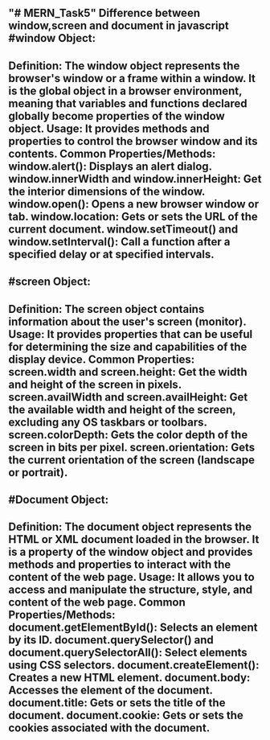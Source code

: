 "# MERN_Task5" 
Difference between window,screen and document in javascript
#window Object:
--------------
Definition: The window object represents the browser's window or a frame within a window. It is the global object in a browser environment, meaning that variables and functions declared globally become properties of the window object.
Usage: It provides methods and properties to control the browser window and its contents.
Common Properties/Methods:
window.alert(): Displays an alert dialog.
window.innerWidth and window.innerHeight: Get the interior dimensions of the window.
window.open(): Opens a new browser window or tab.
window.location: Gets or sets the URL of the current document.
window.setTimeout() and window.setInterval(): Call a function after a specified delay or at specified intervals.
------------------------------------------------------------------------------------------------------------------------
#screen Object:
--------------
Definition: The screen object contains information about the user's screen (monitor).
Usage: It provides properties that can be useful for determining the size and capabilities of the display device.
Common Properties:
screen.width and screen.height: Get the width and height of the screen in pixels.
screen.availWidth and screen.availHeight: Get the available width and height of the screen, excluding any OS taskbars or toolbars.
screen.colorDepth: Gets the color depth of the screen in bits per pixel.
screen.orientation: Gets the current orientation of the screen (landscape or portrait).
-------------------------------------------------------------------------------------------------------------------------
#Document Object:
----------------
Definition: The document object represents the HTML or XML document loaded in the browser. It is a property of the window object and provides methods and properties to interact with the content of the web page.
Usage: It allows you to access and manipulate the structure, style, and content of the web page.
Common Properties/Methods:
document.getElementById(): Selects an element by its ID.
document.querySelector() and document.querySelectorAll(): Select elements using CSS selectors.
document.createElement(): Creates a new HTML element.
document.body: Accesses the <body> element of the document.
document.title: Gets or sets the title of the document.
document.cookie: Gets or sets the cookies associated with the document.
---------------------------------------------------------------------------------------------------------------------------